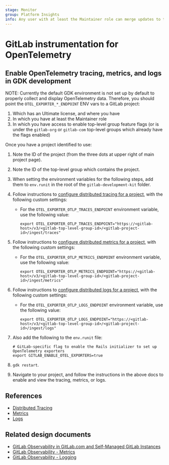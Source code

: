 ```yaml
---
stage: Monitor
group: Platform Insights
info: Any user with at least the Maintainer role can merge updates to this content. For details, see https://docs.gitlab.com/ee/development/development_processes.html#development-guidelines-review.
---
```


# GitLab instrumentation for OpenTelemetry

## Enable OpenTelemetry tracing, metrics, and logs in GDK development

NOTE:
Currently the default GDK environment is not set up by default to properly
collect and display OpenTelemetry data. Therefore, you should point the
`OTEL_EXPORTER_*_ENDPOINT` ENV vars to a GitLab project:

1. Which has an Ultimate license, and where you have
1. In which you have at least the Maintainer role
1. In which you have access to enable top-level group feature flags (or is under the `gitlab-org` or `gitlab-com` top-level groups which already have the flags enabled)

Once you have a project identified to use:

1. Note the ID of the project (from the three dots at upper right of main project page).
1. Note the ID of the top-level group which contains the project.
1. When setting the environment variables for the following steps, add them to `env.runit` in the root of the `gitlab-development-kit` folder.
1. Follow instructions to [configure distributed tracing for a project](../tracing.md), with the following custom settings:
   - For the `OTEL_EXPORTER_OTLP_TRACES_ENDPOINT` environment variable, use the following value:

     ```shell
     export OTEL_EXPORTER_OTLP_TRACES_ENDPOINT="https://<gitlab-host>/v3/<gitlab-top-level-group-id>/<gitlab-project-id>/ingest/traces"
     ```

1. Follow instructions to [configure distributed metrics for a project](../metrics.md), with the following custom settings:
   - For the `OTEL_EXPORTER_OTLP_METRICS_ENDPOINT` environment variable, use the following value:

     ```shell
     export OTEL_EXPORTER_OTLP_METRICS_ENDPOINT="https://<gitlab-host>/v3/<gitlab-top-level-group-id>/<gitlab-project-id>/ingest/metrics"
     ```

1. Follow instructions to [configure distributed logs for a project](../logs.md), with the following custom settings:
   - For the `OTEL_EXPORTER_OTLP_LOGS_ENDPOINT` environment variable, use the following value:

     ```shell
     export OTEL_EXPORTER_OTLP_LOGS_ENDPOINT="https://<gitlab-host>/v3/<gitlab-top-level-group-id>/<gitlab-project-id>/ingest/logs"
     ```

1. Also add the following to the `env.runit` file:

   ```shell
   # GitLab-specific flag to enable the Rails initializer to set up OpenTelemetry exporters
   export GITLAB_ENABLE_OTEL_EXPORTERS=true
   ```

1. `gdk restart`.
1. Navigate to your project, and follow the instructions in the above docs to enable and view the tracing, metrics, or logs.

## References

- [Distributed Tracing](../tracing.md)
- [Metrics](../metrics.md)
- [Logs](../logs.md)

## Related design documents

- [GitLab Observability in GitLab.com and Self-Managed GitLab Instances](https://handbook.gitlab.com/handbook/engineering/architecture/design-documents/observability_for_self_managed/)
- [GitLab Observability - Metrics](https://handbook.gitlab.com/handbook/engineering/architecture/design-documents/observability_metrics/)
- [GitLab Observability - Logging](https://handbook.gitlab.com/handbook/engineering/architecture/design-documents/observability_logging/)
